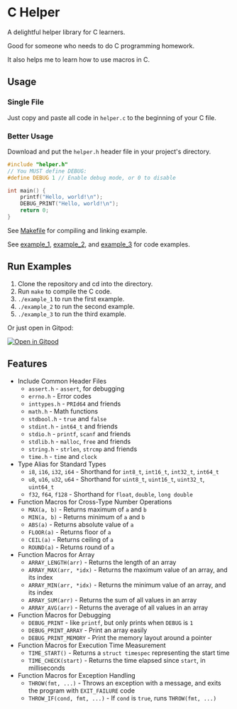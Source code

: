 # C Helper

A delightful helper library for C learners.

Good for someone who needs to do C programming homework.

It also helps me to learn how to use macros in C.

## Usage

### Single File

Just copy and paste all code in `helper.c` to the beginning of your C file.

### Better Usage

Download and put the `helper.h` header file in your project's directory.

```c
#include "helper.h"
// You MUST define DEBUG:
#define DEBUG 1 // Enable debug mode, or 0 to disable

int main() {
    printf("Hello, world!\n");
    DEBUG_PRINT("Hello, world!\n");
    return 0;
}
```

See [Makefile](./Makefile) for compiling and linking example.

See [example_1](./example_1.c), [example_2](./example_2.c), and [example_3](./example_3.c) for code examples.

## Run Examples

1. Clone the repository and cd into the directory.
2. Run `make` to compile the C code.
3. `./example_1` to run the first example.
4. `./example_2` to run the second example.
5. `./example_3` to run the third example.

Or just open in Gitpod:

[![Open in Gitpod](https://gitpod.io/button/open-in-gitpod.svg)](https://gitpod.io/#https://github.com/JacobLinCool/C-Helper)

## Features

- Include Common Header Files
  - `assert.h` - `assert`, for debugging
  - `errno.h` - Error codes
  - `inttypes.h` - `PRId64` and friends
  - `math.h` - Math functions
  - `stdbool.h` - `true` and `false`
  - `stdint.h` - `int64_t` and friends
  - `stdio.h` - `printf`, `scanf` and friends
  - `stdlib.h` - `malloc`, `free` and friends
  - `string.h` - `strlen`, `strcmp` and friends
  - `time.h` - `time` and `clock`
- Type Alias for Standard Types
  - `i8`, `i16`, `i32`, `i64` - Shorthand for `int8_t`, `int16_t`, `int32_t`, `int64_t`
  - `u8`, `u16`, `u32`, `u64` - Shorthand for `uint8_t`, `uint16_t`, `uint32_t`, `uint64_t`
  - `f32`, `f64`, `f128` - Shorthand for `float`, `double`, `long double`
- Function Macros for Cross-Type Number Operations
  - `MAX(a, b)` - Returns maximum of `a` and `b`
  - `MIN(a, b)` - Returns minimum of `a` and `b`
  - `ABS(a)` - Returns absolute value of `a`
  - `FLOOR(a)` - Returns floor of `a`
  - `CEIL(a)` - Returns ceiling of `a`
  - `ROUND(a)` - Returns round of `a`
- Function Macros for Array
  - `ARRAY_LENGTH(arr)` - Returns the length of an array
  - `ARRAY_MAX(arr, *idx)` - Returns the maximum value of an array, and its index
  - `ARRAY_MIN(arr, *idx)` - Returns the minimum value of an array, and its index
  - `ARRAY_SUM(arr)` - Returns the sum of all values in an array
  - `ARRAY_AVG(arr)` - Returns the average of all values in an array
- Function Macros for Debugging
  - `DEBUG_PRINT` - like `printf`, but only prints when `DEBUG` is `1`
  - `DEBUG_PRINT_ARRAY` - Print an array easily
  - `DEBUG_PRINT_MEMORY` - Print the memory layout around a pointer
- Function Macros for Execution Time Measurement
  - `TIME_START()` - Returns a `struct timespec` representing the start time
  - `TIME_CHECK(start)` - Returns the time elapsed since `start`, in milliseconds
- Function Macros for Exception Handling
  - `THROW(fmt, ...)` - Throws an exception with a message, and exits the program with `EXIT_FAILURE` code
  - `THROW_IF(cond, fmt, ...)` - If `cond` is `true`, runs `THROW(fmt, ...)`
